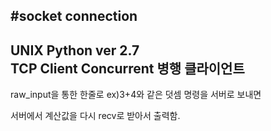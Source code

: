 #socket connection
------------------------------------------------------------------
UNIX Python ver 2.7  
TCP Client Concurrent 병행 클라이언트  
------------------------------------------------------------------
raw_input을 통한 한줄로 ex)3+4와 같은 덧셈 명령을 서버로 보내면  
  
서버에서 계산값을 다시 recv로 받아서 출력함.
